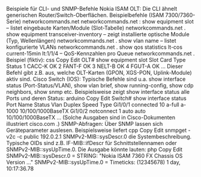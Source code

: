 Beispiele für CLI- und SNMP-Befehle
Nokia ISAM OLT: Die CLI ähnelt generischen Router/Switch-Oberflächen. Beispielbefehle (ISAM 7300/7360-Serie)
networkcommands.net
networkcommands.net
:
show equipment slot – listet eingebaute Karten/Module (Slot-Tabelle)
networkcommands.net
.
show equipment transceiver-inventory – zeigt installierte optische Module (Typ, Wellenlängen)
networkcommands.net
.
show vlan name – listet konfigurierte VLANs
networkcommands.net
.
show qos statistics lt-cos current-15min lt:1/1/4 – QoS-Kennzahlen pro Queue
networkcommands.net
.
Beispiel (fiktiv):
css
Copy
Edit
OLT# show equipment slot
Slot  Card Type    Status
1     CACC-K       OK
2     FANT-F       OK
3     NELT-B       OK
4     FGUT-A       OK
...
Dieser Befehl gibt z.B. aus, welche OLT-Karten (GPON, XGS-PON, Uplink-Module) aktiv sind. Cisco Switch (IOS): Typische Befehle sind u.a. show interface status (Port-Status/VLAN), show vlan brief, show running-config, show cdp neighbors, show snmp etc. Beispielsweise zeigt show interface status alle Ports und deren Status:
arduino
Copy
Edit
Switch# show interface status
Port      Name   Status       Vlan  Duplex  Speed Type
Gi1/0/1           connected    10    a-full  a-1000 10/100/1000BaseTX
Gi1/0/2           notconnect   1     auto    auto   10/100/1000BaseTX
...
(Solche Ausgaben sind in Cisco-Dokumenten illustriert
cisco.com
.) SNMP-Abfragen: Über SNMP lassen sich Geräteparameter auslesen. Beispielsweise liefert
cpp
Copy
Edit
snmpget -v2c -c public 192.0.2.1 SNMPv2-MIB::sysDescr.0
die Systembeschreibung. Typische OIDs sind z.B. IF-MIB::ifDescr für Schnittstellennamen oder SNMPv2-MIB::sysUpTime.0. Die Ausgabe könnte lauten:
php
Copy
Edit
SNMPv2-MIB::sysDescr.0 = STRING: "Nokia ISAM 7360 FX Chassis OS Version ..."
SNMPv2-MIB::sysUpTime.0 = Timeticks: (12345678) 1 day, 10:17:36.78